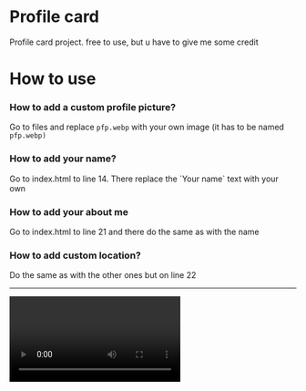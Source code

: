 # Profile card
Profile card project. free to use, but u have to give me some credit


# How to use

<h3>How to add a custom profile picture?</h3>
<p>Go to files and replace <code>pfp.webp</code> with your own image (it has to be named <code>pfp.webp)</code></p>

<h3>How to add your name?</h3>
<p>Go to index.html to line 14. There replace the `Your name` text with your own</p>

<h3>How to add your about me</h3>
<p>Go to index.html to line 21 and there do the same as with the name</p>

<h3>How to add custom location?</h3>
<p>Do the same as with the other ones but on line 22</p>

<hr>
<video src="https://replit.com/@pirkisek1/SneakySugaryModularity#tumblr_rxwtg41Pco1zh3rmr.mp4"></video>
